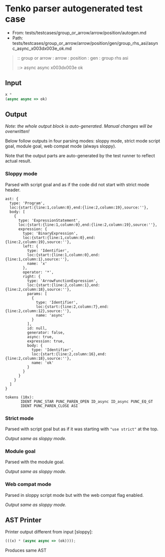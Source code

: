 # Tenko parser autogenerated test case

- From: tests/testcases/group_or_arrow/arrow/position/autogen.md
- Path: tests/testcases/group_or_arrow/arrow/position/gen/group_rhs_asi/async_async_x003dx003e_ok.md

> :: group or arrow : arrow : position : gen : group rhs asi
>
> ::> async async x003dx003e ok

## Input


`````js
x *
(async async => ok)
`````

## Output

_Note: the whole output block is auto-generated. Manual changes will be overwritten!_

Below follow outputs in four parsing modes: sloppy mode, strict mode script goal, module goal, web compat mode (always sloppy).

Note that the output parts are auto-generated by the test runner to reflect actual result.

### Sloppy mode

Parsed with script goal and as if the code did not start with strict mode header.

`````
ast: {
  type: 'Program',
  loc:{start:{line:1,column:0},end:{line:2,column:19},source:''},
  body: [
    {
      type: 'ExpressionStatement',
      loc:{start:{line:1,column:0},end:{line:2,column:19},source:''},
      expression: {
        type: 'BinaryExpression',
        loc:{start:{line:1,column:0},end:{line:2,column:19},source:''},
        left: {
          type: 'Identifier',
          loc:{start:{line:1,column:0},end:{line:1,column:1},source:''},
          name: 'x'
        },
        operator: '*',
        right: {
          type: 'ArrowFunctionExpression',
          loc:{start:{line:2,column:1},end:{line:2,column:18},source:''},
          params: [
            {
              type: 'Identifier',
              loc:{start:{line:2,column:7},end:{line:2,column:12},source:''},
              name: 'async'
            }
          ],
          id: null,
          generator: false,
          async: true,
          expression: true,
          body: {
            type: 'Identifier',
            loc:{start:{line:2,column:16},end:{line:2,column:18},source:''},
            name: 'ok'
          }
        }
      }
    }
  ]
}

tokens (10x):
       IDENT PUNC_STAR PUNC_PAREN_OPEN ID_async ID_async PUNC_EQ_GT
       IDENT PUNC_PAREN_CLOSE ASI
`````

### Strict mode

Parsed with script goal but as if it was starting with `"use strict"` at the top.

_Output same as sloppy mode._

### Module goal

Parsed with the module goal.

_Output same as sloppy mode._

### Web compat mode

Parsed in sloppy script mode but with the web compat flag enabled.

_Output same as sloppy mode._

## AST Printer

Printer output different from input [sloppy]:

````js
(((x) * (async async => (ok))));
````

Produces same AST
